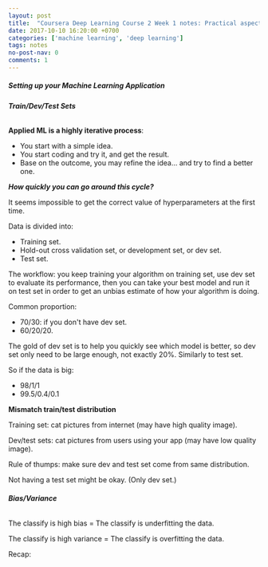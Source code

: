 ```yaml
---
layout: post
title:  "Coursera Deep Learning Course 2 Week 1 notes: Practical aspects of Deep Learning"
date: 2017-10-10 16:20:00 +0700
categories: ['machine learning', 'deep learning']
tags: notes
no-post-nav: 0
comments: 1
---
```


##### **Setting up your Machine Learning Application**

###### **Train/Dev/Test Sets**

**Applied ML is a highly iterative process**:

* You start with a simple idea.
* You start coding and try it, and get the result.
* Base on the outcome, you may refine the idea... and try to find a better one.

_**How quickly you can go around this cycle?**_

It seems impossible to get the correct value of hyperparameters at the first time.

Data is divided into:
* Training set.
* Hold-out cross validation set, or development set, or dev set.
* Test set.

The workflow: you keep training your algorithm on training set, use dev set to evaluate its performance, then you can take your best model and run it on test set in order to get an unbias estimate of how your algorithm is doing.

Common proportion:
* 70/30: if you don't have dev set.
* 60/20/20.

The gold of dev set is to help you quickly see which model is better, so dev set only need to be large enough, not exactly 20%. Similarly to test set.

So if the data is big:
* 98/1/1
* 99.5/0.4/0.1

**Mismatch train/test distribution**

Training set: cat pictures from internet (may have high quality image).

Dev/test sets: cat pictures from users using your app (may have low quality image).

Rule of thumps: make sure dev and test set come from same distribution.

Not having a test set might be okay. (Only dev set.)

###### **Bias/Variance**

The classify is high bias = The classify is underfitting the data.

The classify is high variance = The classify is overfitting the data.

Recap: 
